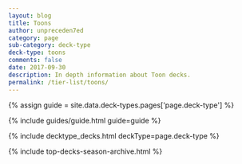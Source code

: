 ```yaml
---
layout: blog
title: Toons
author: unpreceden7ed
category: page
sub-category: deck-type
deck-type: toons
comments: false
date: 2017-09-30
description: In depth information about Toon decks.
permalink: /tier-list/toons/
---
```


{% assign guide = site.data.deck-types.pages['page.deck-type'] %}

{% include guides/guide.html guide=guide %}

{% include decktype_decks.html deckType=page.deck-type %}

{% include top-decks-season-archive.html %}